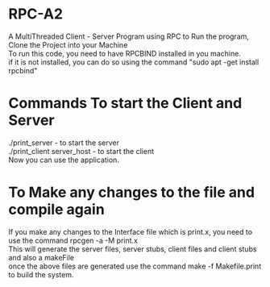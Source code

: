 # RPC-A2
A MultiThreaded Client - Server Program using RPC
to Run the program, Clone the Project into your Machine  
To run this code, you need to have RPCBIND installed in you machine.   
if it is not installed, you can do so using the command "sudo apt -get install rpcbind"  

# Commands To start the Client and Server  
./print_server - to start the server    
./print_client server_host - to start the client    
Now you can use the application.  


# To Make any changes to the file and compile again  

If you make any changes to the Interface file which is print.x, you need to use the command rpcgen -a -M print.x  
This will generate the server files, server stubs, client files and client stubs and also a makeFile  
once the above files are generated use the command make -f Makefile.print to build the system.  

